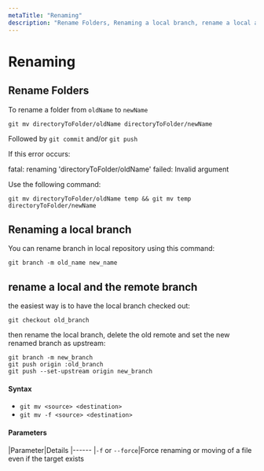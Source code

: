 ```yaml
---
metaTitle: "Renaming"
description: "Rename Folders, Renaming a local branch, rename a local and the remote branch"
---
```


# Renaming



## Rename Folders


To rename a folder from `oldName` to `newName`

```git
git mv directoryToFolder/oldName directoryToFolder/newName

```

Followed by `git commit` and/or `git push`

If this error occurs:

> 
fatal: renaming 'directoryToFolder/oldName' failed: Invalid argument


Use the following command:

```git
git mv directoryToFolder/oldName temp && git mv temp directoryToFolder/newName

```



## Renaming a local branch


You can rename branch in local repository using this command:

```git
git branch -m old_name new_name

```



## rename a local and the remote branch


the easiest way is to have the local branch checked out:

```git
git checkout old_branch

```

then rename the local branch, delete the old remote and set the new renamed branch as upstream:

```git
git branch -m new_branch
git push origin :old_branch
git push --set-upstream origin new_branch

```



#### Syntax


- `git mv <source> <destination>`
- `git mv -f <source> <destination>`



#### Parameters


|Parameter|Details
|------
|`-f` or `--force`|Force renaming or moving of a file even if the target exists

